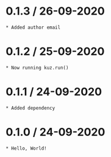 
0.1.3 / 26-09-2020
====================
	* Added author email

0.1.2 / 25-09-2020
====================
	* Now running kuz.run()

0.1.1 / 24-09-2020
====================
	* Added dependency

0.1.0 / 24-09-2020
====================
	* Hello, World!


